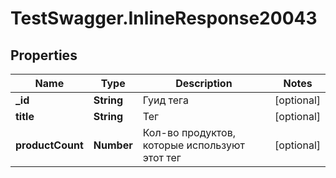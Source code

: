 # TestSwagger.InlineResponse20043

## Properties

Name | Type | Description | Notes
------------ | ------------- | ------------- | -------------
**_id** | **String** | Гуид тега | [optional] 
**title** | **String** | Тег | [optional] 
**productCount** | **Number** | Кол-во продуктов, которые используют этот тег | [optional] 


